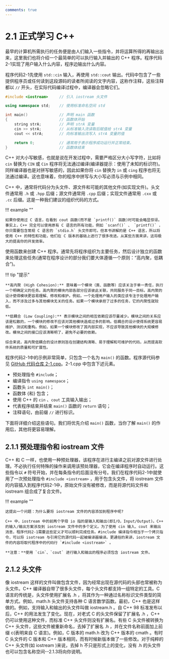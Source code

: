 ```yaml
---
comments: true
---
```


# 2.1 正式学习 C++

最早的计算机所需执行的任务便是由人们输入一些指令，并将运算所得的再输出出来，这里我们也将介绍一个最简单的可以执行输入并输出的 C++ 程序。程序代码2-1实现了用户输入什么内容，程序边输出什么内容。

程序代码2-1先使用 `std::cin` 输入，再使用 `std::cout` 输出。代码中包含了一些提供程序员或任何读到这段源码的读者所阅读的文字内容，这称作注释，这些注释都以 `//` 开头，在实际代码编译过程中，编译器会忽略它们。

``` C++ title="程序代码2-1"
#include <iostream>     // 引入 iostream 头文件

using namespace std;    // 使用标准命名空间 std

int main()              // 声明 main 函数
{                       // 函数体开始
    string strA;        // 声明 strA 变量
    cin >> strA;        // 从标准输入流读取后赋值给 strA 变量
    cout << strA;       // 向标准输出流写入 strA 变量的值

    return 0;           // 通常用于表示程序成功运行并正常结束。
}                       // 函数体结束
```

C++ 对大小写敏感，也就是说在开发过程中，需要严格区分大小写字符，比如将 `cin` 替换为 `CIN` 或 `Cin` 程序将无法通过编译(编译器提示：使用了未知的标识符)。同样编译器也是对拼写敏感的，因此如果你将 `cin` 替换为 `in` 或 `cing` 程序也将无法通过编译。这也意味着，你的程序中拼写与大小写必须与示例中相同。

C++ 中，通常将代码分为头文件、源文件和可能的其他文件(如实现文件)。头文件通常用 `.h` 或 `.hpp` 后缀；源文件通常用 `.cpp` 后缀；实现文件通常用 `.cxx` 或 `.cc` 后缀。这是一种我们建议的组织代码的方式。

!!! example ""

    如果你使用过 C 语言，在看到 cout 函数(而不是 `printf()` 函数)时可能会略显惊讶。事实上，C++ 完全可以使用原有 C 语言的所有功能，例如 `scanf()` 、 `printf()` ，你只需要包含常规 C 语言的 `stdio.h` 头文件即可。但本书讲解的是 C++ 语言，所以将使用 C++ 的特性和功能，他们在 C 版本的基础上进行了很多改进。从某些方面来讲，这将极大的提高你的开发效率。

使用函数来创建 C++ 程序。通常先将程序组织为主要任务，然后设计独立的函数来处理这些任务(通常在程序设计的部分我们要大体遵循一个原则：“高内聚，低耦合”)。

!!! tip "提示"

    **高内聚 (High Cohesion):** 意味着一个模块（类、函数等）应该关注于单一责任，执行一个明确定义的任务。高内聚的模块内部各部分应该彼此关联，共同服务于同一目标。高内聚的设计使得模块更容易理解、修改和维护。例如，一个处理用户输入的类应该专注于处理用户输入，而不涉及过多与其他模块无关的任务。如果一个模块承担了过多的任务，它的内聚性就较低。

    **低耦合 (Low Coupling):** 表示模块之间的相互依赖应该尽量减少。模块之间的关系应该是松散的，一个模块的修改不应该对其他模块造成过多的影响。低耦合的设计使得系统更容易维护、测试和重构。例如，如果一个模块修改了其内部实现，不应该导致其他模块的大规模修改。模块之间的接口应该清晰明了，避免不必要的依赖。

    综合来说，高内聚低耦合的设计原则旨在创建结构清晰、易于理解和可维护的代码，从而提高软件系统的质量和可扩展性。

程序代码2-1中的示例非常简单，只包含一个名为 `main()` 的函数。程序源代码参见 [GitHub 代码仓库 2-1.cpp](https://github.com/Evilrabbit520/Hello-CPP/blob/main/code/ChapterTwo/2-1.cpp)。2-1.cpp 中包含下述元素。

- 预处理指令 `#include`；
- 编译指令 `using namespace`；
- 函数头 `int main()`；
- 函数体 {和} 包含；
- 使用 C++ 的 `cin` 、`cout` 工具输入输出；
- 代表程序结束并结束 `main()` 函数的 `return` 语句；
- 注释语句，由前缀 `//` 进行标识。

下面将详细介绍这些语句。我们将优先介绍 `main()` 函数，当你了解 `main()` 的作用后，其他将更容易理解。

## 2.1.1 预处理指令和 iostream 文件

C++ 和 C 一样，也使用一种预处理器，该程序在进行主编译之前对源文件进行处理。不必执行任何特殊的操作来调用该预处理器，它会在编译程序时自动运行。这些指令以 `#` 符号开始，并在每条指令的后面没有分号。我们在程序代码2-1中就使用了一次预处理指令 `#include <iostream>` ，用于包含头文件，将 iostream 文件的内容插入到程序代码2-1中，原始文件没有被修改，而是将源代码文件和 iostream 组合成了复合文件。

!!! example ""

    这提出一个问题：为什么要将 iostream 文件的内容添加到程序中呢?

    C++ 中，iostream 中的前两个字母 io 指的是输入和输出(即I/O，Input/Output)。C++ 的输入/输出方案涉及到 iostream 文件中的多个定义。为了使用 cin 输入、cout 来输出消息，程序代码2-1需要这些定义才可以顺利完成任务。#include 编译指令相当于一个拷贝指令，可以将 isotream 与引用它的源代码一起被编译器编译。更通俗的来讲，iostream 文件的内容将取代程序中的代码行 `#include <iostream>` 。

    **注意：**使用 `cin`、`cout` 进行输入和输出的程序必须包含 iostream 文件。

## 2.1.2 头文件

像 iostream 这样的文件叫做包含文件，因为经常出现在源代码的头部也常被称为头文件。C++ 编译器自带了很多头文件，每个头文件都支持一组特定的工具。C 语言的传统是，头文件使用扩展名 .h ，将其作为一种通过名称标识文件类型的简单方式。例如，math.h 头文件支持各种 C 语言数学函数。最初，C++ 也是这样做的。例如，支持输入和输出的头文件叫做 iostream.h 。自 C++ 98 标准发布以后，C++ 的用法发生了变化。现在，对老式 C 的头文件保留了扩展名 .h ，C++ 仍可以使用这种文件，而标准 C++ 头文件则没有扩展名。有些 C 头文件被转换为 C++ 头文件，这些文件被重新命名，去掉了扩展名 .h ，并在文件名称前面加上前缀 c(表明来自 C 语言)。例如，C 版本的 math.h 改为 C++ 版本的 cmath 。有时 C 头文件的 C 版本和 C++ 版本相同，而有时候新版本做了一些修改。对于纯粹的 C++ 头文件(如 iostream )来说，去掉 h 不只是形式上的变化，没有 .h 的头文件也可以包含名称空间--2.1.3将向你说明。

<!--## 2.1.1 `main()` 函数

将 `main()` 单独提出后，程序代码2-1的示例基本结构如下：

``` C++
int main()
{
    //功能语句
    return 0;
}
```

这些语句表明有一个名为 `main()` 的函数，函数头为 `int main()`，函数体为花括号({和})中的内容。函数头和函数体的所有内容共同描述了该函数的功能。函数头是声明类型并且大概表明实现了什么功能，在后期我们学习到函数的参数后，它便有了与程序其他部分之间进行数据交换和接口的作用。函数体主要是指出该函数应该实现什么指令和功能。在 C++ 中，每条完整的指令都称为语句，所有的语句都是以分号结束，若忘记输入分号，编译器会认为该语句没有结束。所以，请在代码编写完毕后认真检查代码的完整性。

在 C++ 中，程序的执行通常从 `main()` 函数开始。`main()` 函数是程序的入口点，操作系统在运行程序时会从 `main()` 函数开始执行。因此，你需要记住，你的程序应该有且只有一个 `main()` 函数。如果你尝试不使用 `main()` 函数，编译器可能会报错或者警告，因为这种操作违反了 C++ 的执行模型。

!!! tip "提示"
    
    在 C++ 中，所有的函数都是由**名称+圆括号**组成的，例如：`sin()`、`cos()`、`tan()` 等。你也可以自己定义并命名一个函数，如：`test()`、`abc()`、`LearnCpp()` 等。

`main()` 函数中最后一条语句叫做返回语句，它返回一个 0 ，表明程序正常结束并退出程序。在其他非 `main()` 的函数中，`return` 表明返回这个函数运算后的内容(结果)。后续还会详细介绍。
-->

